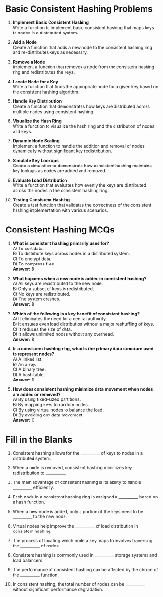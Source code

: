 # Basic Consistent Hashing Problems

1. **Implement Basic Consistent Hashing**  
   Write a function to implement basic consistent hashing that maps keys to nodes in a distributed system.

2. **Add a Node**  
   Create a function that adds a new node to the consistent hashing ring and re-distributes keys as necessary.

3. **Remove a Node**  
   Implement a function that removes a node from the consistent hashing ring and redistributes the keys.

4. **Locate Node for a Key**  
   Write a function that finds the appropriate node for a given key based on the consistent hashing algorithm.

5. **Handle Key Distribution**  
   Create a function that demonstrates how keys are distributed across multiple nodes using consistent hashing.

6. **Visualize the Hash Ring**  
   Write a function to visualize the hash ring and the distribution of nodes and keys.

7. **Dynamic Node Scaling**  
   Implement a function to handle the addition and removal of nodes dynamically without significant key redistribution.

8. **Simulate Key Lookups**  
   Create a simulation to demonstrate how consistent hashing maintains key lookups as nodes are added and removed.

9. **Evaluate Load Distribution**  
   Write a function that evaluates how evenly the keys are distributed across the nodes in the consistent hashing ring.

10. **Testing Consistent Hashing**  
    Create a test function that validates the correctness of the consistent hashing implementation with various scenarios.

# Consistent Hashing MCQs

1. **What is consistent hashing primarily used for?**  
   A) To sort data.  
   B) To distribute keys across nodes in a distributed system.  
   C) To encrypt data.  
   D) To compress files.  
   **Answer:** B

2. **What happens when a new node is added in consistent hashing?**  
   A) All keys are redistributed to the new node.  
   B) Only a subset of keys is redistributed.  
   C) No keys are redistributed.  
   D) The system crashes.  
   **Answer:** B

3. **Which of the following is a key benefit of consistent hashing?**  
   A) It eliminates the need for a central authority.  
   B) It ensures even load distribution without a major reshuffling of keys.  
   C) It reduces the size of data.  
   D) It allows unlimited nodes without any overhead.  
   **Answer:** B

4. **In a consistent hashing ring, what is the primary data structure used to represent nodes?**  
   A) A linked list.  
   B) An array.  
   C) A binary tree.  
   D) A hash table.  
   **Answer:** D

5. **How does consistent hashing minimize data movement when nodes are added or removed?**  
   A) By using fixed-sized partitions.  
   B) By mapping keys to random nodes.  
   C) By using virtual nodes to balance the load.  
   D) By avoiding any data movement.  
   **Answer:** C

# Fill in the Blanks

1. Consistent hashing allows for the __________ of keys to nodes in a distributed system.

2. When a node is removed, consistent hashing minimizes key redistribution to __________.

3. The main advantage of consistent hashing is its ability to handle __________ efficiently.

4. Each node in a consistent hashing ring is assigned a __________ based on a hash function.

5. When a new node is added, only a portion of the keys need to be __________ to the new node.

6. Virtual nodes help improve the __________ of load distribution in consistent hashing.

7. The process of locating which node a key maps to involves traversing the __________ of nodes.

8. Consistent hashing is commonly used in __________ storage systems and load balancers.

9. The performance of consistent hashing can be affected by the choice of the __________ function.

10. In consistent hashing, the total number of nodes can be __________ without significant performance degradation.
